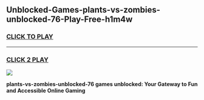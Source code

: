 
## Unblocked-Games-plants-vs-zombies-unblocked-76-Play-Free-h1m4w
<h3>
<a href="https://premium76.site?title=plants-vs-zombies-unblocked-76&ref=12A">CLICK TO PLAY</a></h3>
<hr>

<h3>
<a href="https://premium76.site?title=plants-vs-zombies-unblocked-76&ref=12A">CLICK 2 PLAY</a>
  
</h3>

<a href="https://premium76.site?title=plants-vs-zombies-unblocked-76&ref=12A"><img src="https://clearcache.store/games.png"></a>


**plants-vs-zombies-unblocked-76 games unblocked: Your Gateway to Fun and Accessible Online Gaming**
